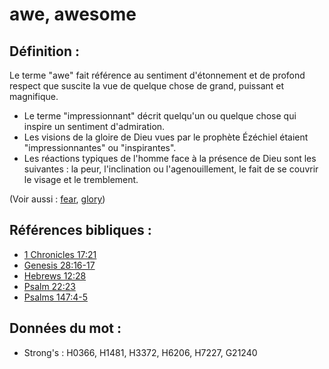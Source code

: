 # awe, awesome

## Définition :

Le terme "awe" fait référence au sentiment d'étonnement et de profond respect que suscite la vue de quelque chose de grand, puissant et magnifique.

* Le terme "impressionnant" décrit quelqu'un ou quelque chose qui inspire un sentiment d'admiration.
* Les visions de la gloire de Dieu vues par le prophète Ézéchiel étaient "impressionnantes" ou "inspirantes".
* Les réactions typiques de l'homme face à la présence de Dieu sont les suivantes : la peur, l'inclination ou l'agenouillement, le fait de se couvrir le visage et le tremblement.

(Voir aussi : [fear](../kt/fear.md), [glory](../kt/glory.md))

## Références bibliques :

* [1 Chronicles 17:21](rc://en/tn/help/1ch/17/21)
* [Genesis 28:16-17](rc://en/tn/help/gen/28/16)
* [Hebrews 12:28](rc://en/tn/help/heb/12/28)
* [Psalm 22:23](rc://en/tn/help/psa/022/23)
* [Psalms 147:4-5](rc://en/tn/help/psa/147/004)

## Données du mot :

* Strong's : H0366, H1481, H3372, H6206, H7227, G21240
